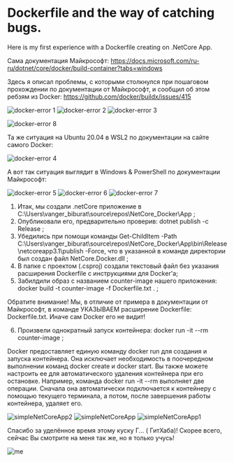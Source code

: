 # Dockerfile and the way of catching bugs. 
Here is my first experience with a Dockerfile creating on .NetCore App.

Сама документация Майкрософт: https://docs.microsoft.com/ru-ru/dotnet/core/docker/build-container?tabs=windows

Здесь я описал проблемы, с которыми столкнулся при пошаговом прохождении по документации от Майкрософт, и сообщил об этом ребзям из Docker: 
https://github.com/docker/buildx/issues/415

![docker-error 1](https://user-images.githubusercontent.com/71845085/97424304-93401e00-1921-11eb-9109-47b9b531eb00.PNG)
![docker-error 2](https://user-images.githubusercontent.com/71845085/97424318-989d6880-1921-11eb-8913-d1549803f980.PNG)
![docker-error 3](https://user-images.githubusercontent.com/71845085/97424321-99ce9580-1921-11eb-8a4d-852952cb51d0.PNG)

![docker-error 8](https://user-images.githubusercontent.com/71845085/97424342-9f2be000-1921-11eb-87ac-cd4f0a931b77.PNG)

Та же ситуация на Ubuntu 20.04 в WSL2 по документации на сайте самого Docker:

![docker-error 4](https://user-images.githubusercontent.com/71845085/97424328-9affc280-1921-11eb-841c-d88fcf76f6f6.PNG)

А вот так ситуация выглядит в Windows & PowerShell по документации Майкрософт:

![docker-error 5](https://user-images.githubusercontent.com/71845085/97424333-9c30ef80-1921-11eb-8fa9-f802d8a64d76.PNG)
![docker-error 6](https://user-images.githubusercontent.com/71845085/97424336-9cc98600-1921-11eb-9c4d-095e931c2c34.PNG)
![docker-error 7](https://user-images.githubusercontent.com/71845085/97424340-9dfab300-1921-11eb-96da-beef5dcb8fa9.PNG)

1) Итак, мы создали .netCore приложение в C:\Users\vanger_biburat\source\repos\NetCore_Docker\App ;
2) Опубликовали его, предварительно проверив: dotnet publish -c Release ;
3) Убедились при помощи команды Get-ChildItem -Path C:\Users\vanger_biburat\source\repos\NetCore_Docker\App\bin\Release\netcoreapp3.1\publish -Force, что в указанной в команде директории был создан файл NetCore.Docker.dll ;
4) В папке с проектом (.csproj) создали текстовый файл без указания расширения Dockerfile с инструкциями для Docker'а;
5) Забилдили образ с названием counter-image нашего приложения: docker build -t counter-image -f Dockerfile.txt . ;

Обратите внимание! Мы, в отличие от примера в документации от Майкрософт, в команде УКАЗЫВАЕМ расширение Dockerfile: Dockerfile.txt. Иначе сам Docker его не видит!

6) Произвели однократный запуск контейнера: docker run -it --rm counter-image ;

Docker предоставляет единую команду docker run для создания и запуска контейнера. Она исключает необходимость в поочередном выполнении команд docker create и docker start. Вы также можете настроить ее для автоматического удаления контейнера при его остановке. Например, команда docker run -it --rm выполняет две операции. Сначала она автоматически подключается к контейнеру с помощью текущего терминала, а потом, после завершения работы контейнера, удаляет его.

![simpleNetCoreApp2](https://user-images.githubusercontent.com/71845085/97429341-59bee100-1928-11eb-9548-343739ab9652.PNG)
![simpleNetCoreApp](https://user-images.githubusercontent.com/71845085/97429344-5c213b00-1928-11eb-99ec-956d054111d0.PNG)
![simpleNetCoreApp1](https://user-images.githubusercontent.com/71845085/97429346-5cb9d180-1928-11eb-91e3-3d2383c1aefa.PNG)


Спасибо за уделённое время этому куску Г... ( ГитХаба)!
 Скорее всего, сейчас Вы смотрите на меня так же, но я только учусь!

![me](https://user-images.githubusercontent.com/71845085/97424264-86232f00-1921-11eb-9083-b05d2b951591.png)
